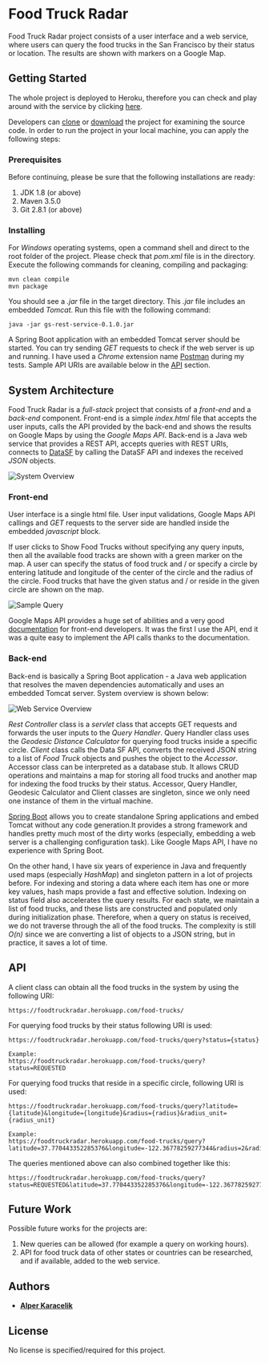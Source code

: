 # Food Truck Radar

Food Truck Radar project consists of a user interface and a web service, where users can query the food trucks in the San Francisco by their status or location. The results are shown with markers on a Google Map.

## Getting Started

The whole project is deployed to Heroku, therefore you can check and play around with the service by clicking [here](https://foodtruckradar.herokuapp.com/). 

Developers can [clone](https://github.com/alperkaracelik/uber-coding-challange-spring-boot-repo.git) or [download](https://github.com/alperkaracelik/uber-coding-challange-spring-boot-repo/archive/master.zip) the project for examining the source code. In order to run the project in your local machine, you can apply the following steps:

### Prerequisites

Before continuing, please be sure that the following installations are ready:

1) JDK 1.8 (or above)
2) Maven 3.5.0
3) Git 2.8.1 (or above)

### Installing

For *Windows* operating systems, open a command shell and direct to the root folder of the project. Please check that *pom.xml* file is in the directory. Execute the following commands for cleaning, compiling and packaging:

```
mvn clean compile
mvn package
```

You should see a *.jar* file in the target directory. This *.jar* file includes an embedded *Tomcat*. Run this file with the following command:

```
java -jar gs-rest-service-0.1.0.jar
```

A Spring Boot application with an embedded Tomcat server should be started. You can try sending *GET* requests to check if the web server is up and running. I have used a *Chrome* extension name [Postman](https://chrome.google.com/webstore/detail/postman/fhbjgbiflinjbdggehcddcbncdddomop) during my tests.
Sample API URIs are available below in the [API](https://github.com/alperkaracelik/uber-coding-challange-spring-boot-repo#api) section.

## System Architecture

Food Truck Radar is a *full-stack* project that consists of a *front-end* and a *back-end* component. Front-end is a simple *index.html* file that accepts the user inputs, calls the API provided by the back-end and shows the results on Google Maps by using the *Google Maps API*. Back-end is a Java web service that provides a REST API, accepts queries with REST URIs, connects to [DataSF](https://data.sfgov.org/Economy-and-Community/Mobile-Food-Facility-Permit/rqzj-sfat) by calling the DataSF API and indexes the received *JSON* objects.

![System Overview](https://raw.githubusercontent.com/alperkaracelik/uber-coding-challange-spring-boot-repo/master/src/main/resources/static/images/SystemOverview.png)

### Front-end

User interface is a single html file. User input validations, Google Maps API callings and *GET* requests to the server side are handled inside the embedded *javascript* block.

If user clicks to Show Food Trucks without specifying any query inputs, then all the available food tracks are shown with a green marker on the map. A user can specify the status of food truck and / or specify a circle by entering latitude and longitude of the center of the circle and the radius of the circle. Food trucks that have the given status and / or reside in the given circle are shown on the map.

![Sample Query](https://raw.githubusercontent.com/alperkaracelik/uber-coding-challange-spring-boot-repo/master/src/main/resources/static/images/SampleQuery.png)

Google Maps API provides a huge set of abilities and a very good [documentation](https://developers.google.com/maps/documentation/javascript/tutorial) for front-end developers. It was the first I use the API, end it was a quite easy to implement the API calls thanks to the documentation.

### Back-end

Back-end is basically a Spring Boot application - a Java web application that resolves the maven dependencies automatically and uses an embedded Tomcat server. System overview is shown below:

![Web Service Overview](https://raw.githubusercontent.com/alperkaracelik/uber-coding-challange-spring-boot-repo/master/src/main/resources/static/images/ServerSystemOverview.png)

*Rest Controller* class is a *servlet* class that accepts GET requests and forwards the user inputs to the *Query Handler*. Query Handler class uses the *Geodesic Distance Calculator* for querying food trucks inside a specific circle. *Client* class calls the Data SF API, converts the received JSON string to a list of *Food Truck* objects and pushes the object to the *Accessor*. Accessor class can be interpreted as a database stub. It allows CRUD operations and maintains a map for storing all food trucks and another map for indexing the food trucks by their status. Accessor, Query Handler, Geodesic Calculator and Client classes are singleton, since we only need one instance of them in the virtual machine.

[Spring Boot](https://projects.spring.io/spring-boot/) allows you to create standalone Spring applications and embed Tomcat without any code generation.It provides a strong framework and handles pretty much most of the dirty works (especially, embedding a web server is a challenging configuration task). Like Google Maps API, I have no experience with Spring Boot.

On the other hand, I have six years of experience in Java and frequently used maps (especially *HashMap*) and singleton pattern in a lot of projects before. For indexing and storing a data where each item has one or more key values, hash maps provide a fast and effective solution. Indexing on status field also accelerates the query results. For each state, we maintain a list of food trucks, and these lists are constructed and populated only during initialization phase. Therefore, when a query on status is received, we do not traverse through the all of the food trucks. The complexity is still *O(n)* since we are converting a list of objects to a JSON string, but in practice, it saves a lot of time.

## API 

A client class can obtain all the food trucks in the system by using the following URI:

```
https://foodtruckradar.herokuapp.com/food-trucks/
```

For querying food trucks by their status following URI is used:

```
https://foodtruckradar.herokuapp.com/food-trucks/query?status={status}

Example:
https://foodtruckradar.herokuapp.com/food-trucks/query?status=REQUESTED
```

For querying food trucks that reside in a specific circle, following URI is used:

```
https://foodtruckradar.herokuapp.com/food-trucks/query?latitude={latitude}&longitude={longitude}&radius={radius}&radius_unit={radius_unit}

Example:
https://foodtruckradar.herokuapp.com/food-trucks/query?latitude=37.770443352285376&longitude=-122.36778259277344&radius=2&radius_unit=km
```

The queries mentioned above can also combined together like this:

```
https://foodtruckradar.herokuapp.com/food-trucks/query?status=REQUESTED&latitude=37.770443352285376&longitude=-122.36778259277344&radius=2&radius_unit=km
```

## Future Work

Possible future works for the projects are:

1) New queries can be allowed (for example a query on working hours).
2) API for food truck data of other states or countries can be researched, and if available, added to the web service.

## Authors

* [**Alper Karacelik**](https://github.com/alperkaracelik)

## License

No license is specified/required for this project.